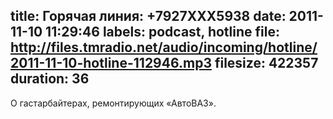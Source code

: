 title: Горячая линия: +7927XXX5938
date: 2011-11-10 11:29:46
labels: podcast, hotline
file: http://files.tmradio.net/audio/incoming/hotline/2011-11-10-hotline-112946.mp3
filesize: 422357
duration: 36
---
О гастарбайтерах, ремонтирующих «АвтоВАЗ».

